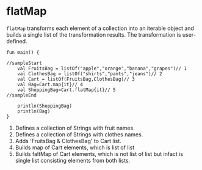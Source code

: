 # flatMap

`flatMap` transforms each element of a collection into an iterable object and builds a single list of the transformation results. The transformation is user-defined. 

```run-kotlin
fun main() {

//sampleStart
    val FruitsBag = listOf("apple","orange","banana","grapes")// 1
    val ClothesBag = listOf("shirts","pants","jeans")// 2
    val Cart = listOf(FruitsBag,ClothesBag)// 3
    val Bag=Cart.map{it}// 4
    val ShoppingBag=Cart.flatMap{it}// 5
//sampleEnd

    println(ShoppingBag)
    println(Bag)
}
```

1. Defines a collection of Strings with fruit names.
2. Defines a collection of Strings with clothes names.
3. Adds 'FruitsBag & ClothesBag' to Cart list.
4. Builds map of Cart elements, which is list of list
5. Builds faltMap of Cart elements, which is not list of list but infact is single list consisting elements from both lists.

